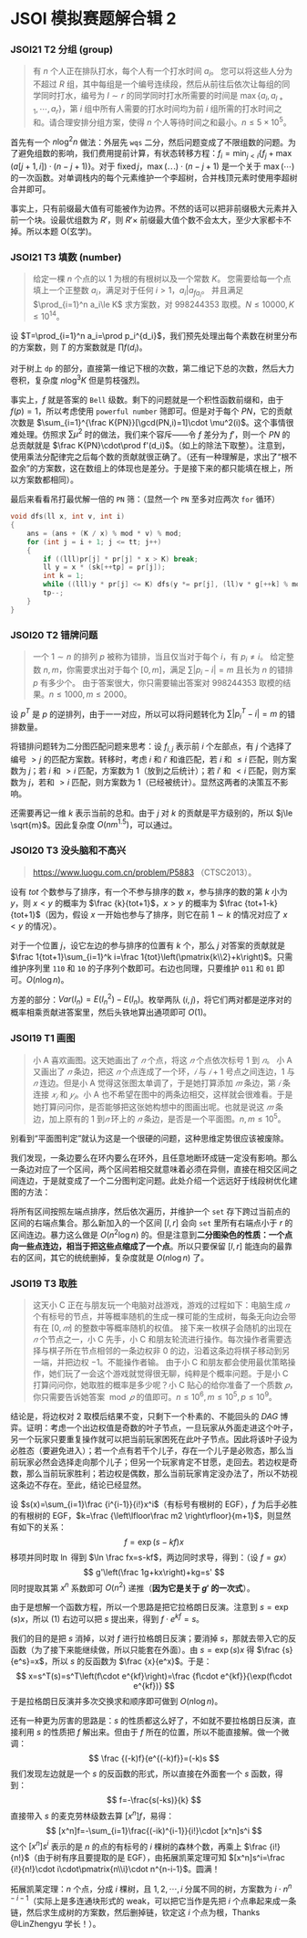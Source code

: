 # JSOI 模拟赛题解合辑 2

### JSOI21 T2 分组 (group)

>有 $n$ 个人正在排队打水，每个人有一个打水时间 $a_i$。
>您可以将这些人分为不超过 $R$ 组，其中每组是一个编号连续段，然后从前往后依次让每组的同学同时打水，编号为 $l \sim r$ 的同学同时打水所需要的时间是 $\max\{a_l, a_{l+1},\cdots, a_r\}$，第 $i$ 组中所有人需要的打水时间均为前 $i$ 组所需的打水时间之和。请合理安排分组方案，使得 $n$ 个人等待时间之和最小。$n\le 5\times 10^5$。

首先有一个 $n\log^2{n}$ 做法：外层先 `wqs` 二分，然后问题变成了不限组数的问题。为了避免组数的影响，我们费用提前计算，有状态转移方程：$f_i=\min_{j<i} \{f_j+\max(a[j+1,i])\cdot(n-j+1)\}$。对于 $\operatorname{fixed} j$，$\max(\cdots)\cdot (n-j+1)$ 是一个关于 $\max(\cdots)$ 的一次函数。对单调栈内的每个元素维护一个李超树，合并栈顶元素时使用李超树合并即可。

事实上，只有前缀最大值有可能被作为边界。不然的话可以把非前缀极大元素并入前一个块。设最优组数为 $R'$，则 $R'\times$ 前缀最大值个数不会太大，至少大家都卡不掉。所以本题 O(玄学)。

### JSOI21 T3 填数 (number)

> 给定一棵 $n$ 个点的以 $1$ 为根的有根树以及一个常数 $K$。
> 您需要给每一个点填上一个正整数 $a_i$，满足对于任何 $i > 1$，$a_i|a_{fa_i}$。
> 并且满足 $\prod_{i=1}^n a_i\le K$ 求方案数，对 $998244353$ 取模。$N\le 10000,K\le 10^{14}$。

设 $T=\prod_{i=1}^n a_i=\prod p_i^{d_i}$，我们预先处理出每个素数在树里分布的方案数，则 $T$ 的方案数就是 $\prod f(d_i)$。

对于树上 `dp` 的部分，直接第一维记下根的次数，第二维记下总的次数，然后大力卷积，复杂度 $n\log^3{K}$ 但是剪枝强烈。

事实上，$f$ 就是答案的 `Bell` 级数。剩下的问题就是一个积性函数前缀和，由于 $f(p)=1$，所以考虑使用 `powerful number` 筛即可。但是对于每个 $PN$，它的贡献次数是 $\sum_{i=1}^{\frac K{PN}}[\gcd(PN,i)=1]\cdot \mu^2(i)$。这个事情很难处理。仿照求 $\sum\mu^2$ 时的做法，我们来个容斥——令 $f$ 差分为 $f'$，则一个 $PN$ 的总贡献就是 $\frac K{PN}\cdot\prod f'(d_i)$。（如上的除法下取整）。注意到，使用乘法分配律完之后每个数的贡献就很正确了。（还有一种理解是，求出了“根不盈余”的方案数，这在数组上的体现也是差分。于是接下来的都只能填在根上，所以方案数都相同）。

最后来看看吊打最优解一倍的 `PN` 筛：（显然一个 `PN` 至多对应两次 `for` 循环）

```cpp
void dfs(ll x, int v, int i)
{
    ans = (ans + (K / x) % mod * v) % mod;
    for (int j = i + 1; j <= tt; j++)
    {
        if ((lll)pr[j] * pr[j] * x > K) break;
        ll y = x * (sk[++tp] = pr[j]);
        int k = 1;
        while ((lll)y * pr[j] <= K) dfs(y *= pr[j], (ll)v * g[++k] % mod, j);
        tp--;
    }
}
```

### JSOI20 T2 错牌问题

> 一个 $1\sim n$ 的排列 $p$ 被称为错排，当且仅当对于每个 $i$，有 $p_i\not= i$。
> 给定整数 $n,m$，你需要求出对于每个 $[0,m]$，满足 $\sum |p_i-i|=m$ 且长为 $n$ 的错排 $p$ 有多少个。
> 由于答案很大，你只需要输出答案对 $998244353$ 取模的结果。$n\le 1000,m\le 2000$。

设 $p^T$ 是 $p$ 的逆排列，由于一一对应，所以可以将问题转化为 $\sum|p^T_i-i|=m$ 的错排数量。

将错排问题转为二分图匹配问题来思考：设 $f_{i,j}$ 表示前 $i$ 个左部点，有 $j$ 个选择了编号 $>j$ 的匹配方案数。转移时，考虑 $i$ 和 $i'$ 和谁匹配，若 $i$ 和 $\le i$ 匹配，则方案数为 $j$；若 $i$ 和 $>i$ 匹配，方案数为 $1$（放到之后统计）；若 $i'$ 和 $<i$ 匹配，则方案数为 $j$，若和 $>i$ 匹配，则方案数为 $1$（已经被统计）。显然这两者的决策互不影响。

还需要再记一维 $k$ 表示当前的总和。由于 $j$ 对 $k$ 的贡献是平方级别的，所以 $j\le \sqrt{m}$。因此复杂度 $O(nm^{1.5})$，可以通过。

### JSOI20 T3 没头脑和不高兴

> https://www.luogu.com.cn/problem/P5883 （CTSC2013）。

设有 $tot$ 个数参与了排序，有一个不参与排序的数 $x$，参与排序的数的第 $k$ 小为 $y$，则 $x<y$ 的概率为 $\frac {k}{tot+1}$，$x>y$ 的概率为 $\frac {tot+1-k}{tot+1}$（因为，假设 $x$ 一开始也参与了排序，则它在前 $1\sim k$ 的情况对应了 $x<y$ 的情况）。

对于一个位置 $j$，设它左边的参与排序的位置有 $k$ 个，那么 $j$ 对答案的贡献就是 $\frac 1{tot+1}\sum_{i=1}^k i=\frac 1{tot}\left(\pmatrix{k\\2}+k\right)$。只需维护序列里 `110` 和 `10` 的子序列个数即可。右边也同理，只要维护 `011` 和 `01` 即可。$O(n\log{n})$。

方差的部分：$Var(I_n)=E(I_n^2)-E(I_n)$。枚举两队 $(i,j)$，将它们两对都是逆序对的概率相乘贡献进答案里，然后头铁地算出通项即可 $O(1)$。

### JSOI19 T1 画图

> 小 A 喜欢画图。这天她画出了 $𝑛$ 个点，将这 $𝑛$ 个点依次标号 $1$ 到 $𝑛$。
> 小 A 又画出了 $𝑛$ 条边，把这 $𝑛$ 个点连成了一个环，$𝑖$ 与 $𝑖 + 1$ 号点之间连边，$1$ 与 $𝑛$ 连边。但是小 A 觉得这张图太单调了，于是她打算添加 $𝑚$ 条边，第 $𝑖$ 条连接 $𝑥_𝑖$ 和 $𝑦_𝑖$。小 A 也不希望在图中的两条边相交，这样就会很难看。于是她打算问问你，是否能够把这张她构想中的图画出呢。也就是说这 $𝑚$ 条边，加上原有的 $1$ 到$𝑛$ 环上的 $𝑛$ 条边，是否是一个平面图。$n,m\le 10^5$。

别看到“平面图判定”就认为这是一个很硬的问题，这种思维定势很应该被废除。

我们发现，一条边要么在环内要么在环外，且任意地断环成链一定没有影响。那么一条边对应了一个区间，两个区间若相交就意味着必须在异侧，直接在相交区间之间连边，于是就变成了一个二分图判定问题。此处介绍一个远远好于线段树优化建图的方法：

将所有区间按照左端点排序，然后依次遍历，并维护一个 `set` 存下跨过当前点的区间的右端点集合。那么新加入的一个区间 $[l,r]$ 会向 `set` 里所有右端点小于 $r$ 的区间连边。暴力这么做是 $O(n^2\log{n})$ 的。但是注意到**二分图染色的性质：一个点向一些点连边，相当于把这些点缩成了一个点**。所以只要保留 $[l,r]$ 能连向的最靠右的区间，其它的统统删掉，复杂度就是 $O(n\log{n})$ 了。

### JSOI19 T3 取胜

> 这天小 C 正在与朋友玩一个电脑对战游戏，游戏的过程如下：电脑生成 $𝑛$ 个有标号的节点，并等概率随机的生成一棵可能的生成树，每条无向边会带有在 $[0, 𝑚]$ 的整数中等概率随机的权值。
> 接下来一枚棋子会随机的出现在 $𝑛$ 个节点之一，小 C 先手，小 C 和朋友轮流进行操作。每次操作者需要选择与棋子所在节点相邻的一条边权非 $0$ 的边，沿着这条边将棋子移动到另一端，并把边权 $−1$。不能操作者输。
> 由于小 C 和朋友都会使用最优策略操作，她们玩了一会这个游戏就觉得很无聊，纯粹是个概率问题。于是小 C 打算问问你，她取胜的概率是多少呢？小 C 贴心的给你准备了一个质数 $𝑝$，你只需要告诉她答案 $\bmod 𝑝$ 的值即可。$n\le 10^6,m\le 10^5,p\le 10^9$。

结论是，将边权对 $2$ 取模后结果不变，只剩下一个朴素的、不能回头的 $DAG$ 博弈。证明：考虑一个出边权值是奇数的叶子节点，一旦玩家从外面走进这个叶子，另一个玩家只要重复操作就可以把当前玩家困死在此叶子节点。因此将该叶子设为必胜态（要避免进入）；若一个点有若干个儿子，存在一个儿子是必败态，那么当前玩家必然会选择走向那个儿子；但另一个玩家肯定不甘愿，走回去。若边权是奇数，那么当前玩家胜利；若边权是偶数，那么当前玩家肯定没办法了，所以不妨视这条边不存在。至此，结论已经显然。

设 $s(x)=\sum_{i=1}\frac {i^{i-1}}{i!}x^i$（有标号有根树的 EGF），$f$ 为后手必胜的有根树的 EGF，$k=\frac {\left\lfloor\frac m2 \right\rfloor}{m+1}$，则显然有如下的关系：
$$
f=\exp(s-kf)x
$$
移项并同时取 $\ln$ 得到 $\ln \frac fx=s-kf$，两边同时求导，得到：（设 $f=gx$）
$$
g'\left(\frac 1g+kx\right)+kg=s'
$$
同时提取其第 $x^n$ 系数即可 $O(n^2)$ 递推（**因为它是关于 $g'$ 的一次式**）。

由于是想解一个函数方程，所以一个思路是把它拉格朗日反演。注意到 $s=\exp(s)x$，所以 $(1)$ 右边可以把 $s$ 提出来，得到 $f\cdot e^{kf}=s$。

我们的目的是把 $s$ 消掉，以对 $f$ 进行拉格朗日反演；要消掉 $s$，那就去带入它的反函数（为了接下来能继续做，所以只能套在外面）。由 $s=\exp(s)x$ 得 $\frac {s}{e^s}=x$，所以 $s$ 的反函数为 $\frac {x}{e^x}$。于是：
$$
x=s^T(s)=s^T\left(f\cdot e^{kf}\right)=\frac {f\cdot e^{kf}}{\exp(f\cdot e^{kf})}
$$
于是拉格朗日反演并多次交换求和顺序即可做到 $O(n\log{n})$。

还有一种更为厉害的思路是：$s$ 的性质都这么好了，不如就不要拉格朗日反演，直接利用 $s$ 的性质把 $f$ 解出来。但由于 $f$ 所在的位置，所以不能直接解。做一个微调：
$$
\frac {(-k)f}{e^{(-k)f}}=(-k)s
$$
我们发现左边就是一个 $s$ 的反函数的形式，所以直接在外面套一个 $s$ 函数，得到：
$$
f=-\frac{s(-ks)}{k}
$$
直接带入 $s$ 的麦克劳林级数去算 $[x^n]f$，易得：
$$
[x^n]f=-\sum_{i=1}\frac{(-ik)^{i-1}}{i!}\cdot [x^n]s^i
$$
这个 $[x^n]s^i$ 表示的是 $n$ 的点的有标号的 $i$ 棵树的森林个数，再乘上 $\frac {i!}{n!}$（由于树有序且要提取的是 EGF），由拓展凯莱定理可知 $[x^n]s^i=\frac {i!}{n!}\cdot i\cdot\pmatrix{n\\i}\cdot n^{n-i-1}$。圆满！

拓展凯莱定理：$n$ 个点，分成 $i$ 棵树，且 $1,2,\cdots,i$ 分属不同的树，方案数为 $i\cdot n^{n-i-1}$（实际上是多连通块形式的 weak，可以把它当作是先把 $i$ 个点串起来成一条链，然后求生成树的方案数，然后删掉链，钦定这 $i$ 个点为根，Thanks @LinZhengyu 学长！）。